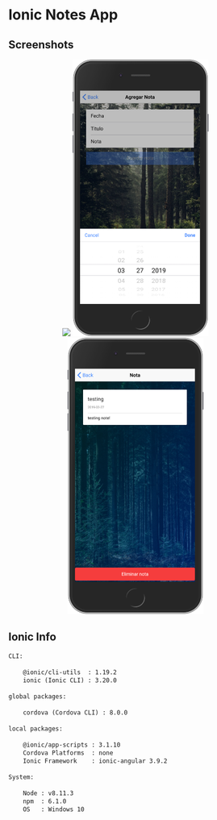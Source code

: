 # Ionic Notes App  

## Screenshots

<p align="center"> 
    <img src="src/assets/screenshots/ss_1.jpg" width="270">
    <img src="src/assets/screenshots/ss_2.jpg" width="270">
    <img src="src/assets/screenshots/ss_3.jpg" width="270">
</p>


## Ionic Info

```
CLI:

    @ionic/cli-utils  : 1.19.2
    ionic (Ionic CLI) : 3.20.0

global packages:

    cordova (Cordova CLI) : 8.0.0

local packages:

    @ionic/app-scripts : 3.1.10
    Cordova Platforms  : none
    Ionic Framework    : ionic-angular 3.9.2

System:

    Node : v8.11.3
    npm  : 6.1.0
    OS   : Windows 10
```
